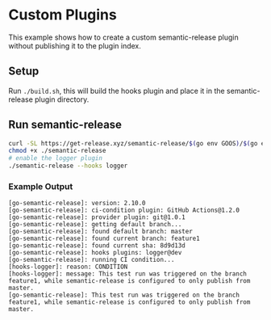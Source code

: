 # Custom Plugins

This example shows how to create a custom semantic-release plugin without publishing it to the plugin index.

## Setup

Run `./build.sh`, this will build the hooks plugin and place it in the semantic-release plugin directory.

## Run semantic-release

```bash
curl -SL https://get-release.xyz/semantic-release/$(go env GOOS)/$(go env GOARCH) -o ./semantic-release
chmod +x ./semantic-release
# enable the logger plugin
./semantic-release --hooks logger
```

### Example Output

```
[go-semantic-release]: version: 2.10.0
[go-semantic-release]: ci-condition plugin: GitHub Actions@1.2.0
[go-semantic-release]: provider plugin: git@1.0.1
[go-semantic-release]: getting default branch...
[go-semantic-release]: found default branch: master
[go-semantic-release]: found current branch: feature1
[go-semantic-release]: found current sha: 8d9d13d
[go-semantic-release]: hooks plugins: logger@dev
[go-semantic-release]: running CI condition...
[hooks-logger]: reason: CONDITION
[hooks-logger]: message: This test run was triggered on the branch feature1, while semantic-release is configured to only publish from master.
[go-semantic-release]: This test run was triggered on the branch feature1, while semantic-release is configured to only publish from master.
```
